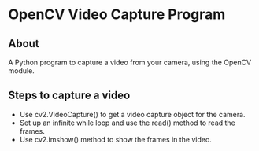 # OpenCV Video Capture Program

## About

A Python program to capture a video from your camera, using the OpenCV module.

## Steps to capture a video

- Use cv2.VideoCapture() to get a video capture object for the camera.
- Set up an infinite while loop and use the read() method to read the frames.
- Use cv2.imshow() method to show the frames in the video.
